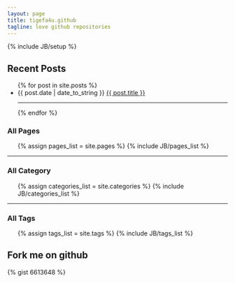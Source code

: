 ```yaml
---
layout: page
title: tigefa4u.github
tagline: love github repositories
---
```

{% include JB/setup %}
    
## Recent Posts

<div class="row">
<div class="span9">
<div class="alert alert-info">
<ul class="posts">
  {% for post in site.posts %}
    <li><span class="label label-info"><i class="icon-calendar icon-white"></i> {{ post.date | date_to_string }}</span> <i class="icon-random"></i> <a href="{{ BASE_PATH }}{{ post.url }}">{{ post.title }}</a></li>
	<hr>
  {% endfor %}
</ul>
</div>
</div>
<div class="span4 well well-small">
<h3><i class="icon-folder-close"></i> All Pages</h3>
<ul>
{% assign pages_list = site.pages %}
{% include JB/pages_list %}
</ul>
<hr>
<h3><i class="icon-folder-open"></i> All Category</h3>
<ul class="tag_box inline">
  {% assign categories_list = site.categories %}
  {% include JB/categories_list %}
</ul>
<hr>
<h3><i class="icon-tags"></i> All Tags</h3>
<ul class="tag_box inline">
  {% assign tags_list = site.tags %}  
  {% include JB/tags_list %}
</ul>
</div>
</div> <!-- // row -->

## Fork me on github

{% gist 6613648 %}


